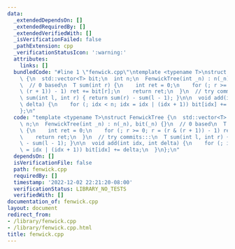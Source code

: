 ```yaml
---
data:
  _extendedDependsOn: []
  _extendedRequiredBy: []
  _extendedVerifiedWith: []
  _isVerificationFailed: false
  _pathExtension: cpp
  _verificationStatusIcon: ':warning:'
  attributes:
    links: []
  bundledCode: "#line 1 \"fenwick.cpp\"\ntemplate <typename T>\nstruct FenwickTree\
    \ {\n  std::vector<T> bit;\n  int n;\n  FenwickTree(int _n) : n(_n), bit(_n) {}\n\
    \  // 0 based\n  T sum(int r) {\n    int ret = 0;\n    for (; r >= 0; r = (r &\
    \ (r + 1)) - 1) ret += bit[r];\n    return ret;\n  }\n  // try commits:::\n  T\
    \ sum(int l, int r) { return sum(r) - sum(l - 1); }\n\n  void add(int idx, int\
    \ delta) {\n    for (; idx < n; idx = idx | (idx + 1)) bit[idx] += delta;\n  }\n\
    };\n"
  code: "template <typename T>\nstruct FenwickTree {\n  std::vector<T> bit;\n  int\
    \ n;\n  FenwickTree(int _n) : n(_n), bit(_n) {}\n  // 0 based\n  T sum(int r)\
    \ {\n    int ret = 0;\n    for (; r >= 0; r = (r & (r + 1)) - 1) ret += bit[r];\n\
    \    return ret;\n  }\n  // try commits:::\n  T sum(int l, int r) { return sum(r)\
    \ - sum(l - 1); }\n\n  void add(int idx, int delta) {\n    for (; idx < n; idx\
    \ = idx | (idx + 1)) bit[idx] += delta;\n  }\n};\n"
  dependsOn: []
  isVerificationFile: false
  path: fenwick.cpp
  requiredBy: []
  timestamp: '2022-12-02 22:21:20-08:00'
  verificationStatus: LIBRARY_NO_TESTS
  verifiedWith: []
documentation_of: fenwick.cpp
layout: document
redirect_from:
- /library/fenwick.cpp
- /library/fenwick.cpp.html
title: fenwick.cpp
---
```

